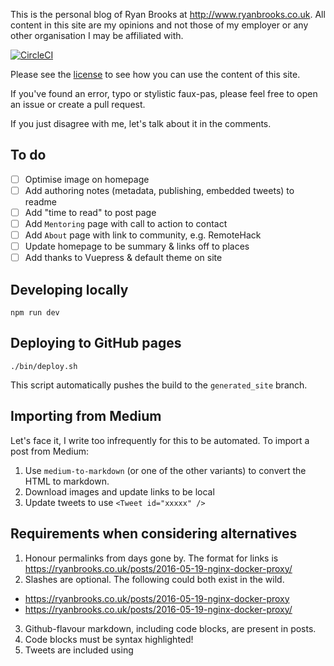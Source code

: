 This is the personal blog of Ryan Brooks at http://www.ryanbrooks.co.uk. All content in this site are my opinions and not those of my employer or any other organisation I may be affiliated with.

[![CircleCI](https://circleci.com/gh/spikeheap/spikeheap.github.io/tree/master.svg?style=svg&circle-token=8edb71cdbc67172916f5283acc2be17f59585f38)](https://circleci.com/gh/spikeheap/spikeheap.github.io)

Please see the [license](LICENSE.md) to see how you can use the content of this site.

If you've found an error, typo or stylistic faux-pas, please feel free to open an issue or create a pull request. 

If you just disagree with me, let's talk about it in the comments.

## To do

- [ ] Optimise image on homepage
- [ ] Add authoring notes (metadata, publishing, embedded tweets) to readme
- [ ] Add "time to read" to post page
- [ ] Add `Mentoring` page with call to action to contact 
- [ ] Add `About` page with link to community, e.g. RemoteHack
- [ ] Update homepage to be summary & links off to places
- [ ] Add thanks to Vuepress & default theme on site

## Developing locally

```
npm run dev
```

##  Deploying to GitHub pages

```
./bin/deploy.sh
```

This script automatically pushes the build to the `generated_site` branch.

## Importing from Medium

Let's face it, I write too infrequently for this to be automated. To import a post from Medium:

1. Use `medium-to-markdown` (or one of the other variants) to convert the HTML to markdown.
2. Download images and update links to be local
3. Update tweets to use `<Tweet id="xxxxx" />`

## Requirements when considering alternatives

1. Honour permalinks from days gone by. The format for links is https://ryanbrooks.co.uk/posts/2016-05-19-nginx-docker-proxy/
2. Slashes are optional. The following could both exist in the wild.
  - https://ryanbrooks.co.uk/posts/2016-05-19-nginx-docker-proxy
  - https://ryanbrooks.co.uk/posts/2016-05-19-nginx-docker-proxy/
3. Github-flavour markdown, including code blocks, are present in posts.
4. Code blocks must be syntax highlighted!
5. Tweets are included using <Tweet id="idxxxxxx"></Tweet>
